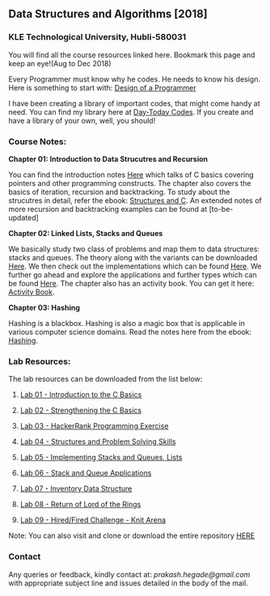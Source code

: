 ## Data Structures and Algorithms [2018]
### KLE Technological University, Hubli-580031
You will find all the course resources linked here. Bookmark this page and keep an eye!(Aug to Dec 2018)

Every Programmer must know why he codes. He needs to know his design. Here is something to start with:
[Design of a Programmer](https://www.smashwords.com/books/view/639609)

I have been creating a library of important codes, that might come handy at need. You can find my library here at [Day-Today Codes](https://github.com/prakashbh/day-today-codes). If you create and have a library of your own, well, you should!

### Course Notes:
**Chapter 01: Introduction to Data Strucutres and Recursion**

You can find the introduction notes [Here](https://github.com/prakashbh/dsa-2018/blob/master/course-notes/1-intro-to-ds-recursion.pdf) which talks of C basics covering pointers and other programming constructs. The chapter also covers the basics of iteration, recursion and backtracking. To study about the strucutres in detail, refer the ebook: [Structures and C](https://www.smashwords.com/books/view/644937). An extended notes of more recursion and backtracking examples can be found at [to-be-updated]

**Chapter 02: Linked Lists, Stacks and Queues**

We basically study two class of problems and map them to data structures: stacks and queues. The theory along with the variants can be downloaded [Here](https://github.com/prakashbh/dsa-2018/blob/master/course-notes/2-lists-stack-queue-theory.pdf). We then check out the implementations which can be found [Here](https://github.com/prakashbh/dsa-2018/blob/master/course-notes/2-stacks-queues-lists-implementation.pdf). We further go ahead and explore the applications and further types which can be found [Here](https://github.com/prakashbh/dsa-2018/blob/master/course-notes/2-stacks-queues-lists-continued.pdf). The chapter also has an activity book. You can get it here: [Activity Book](https://github.com/prakashbh/dsa-2018/blob/master/course-notes/2-stacks-queues-lists-activity-book.pdf).

**Chapter 03: Hashing**

Hashing is a blackbox. Hashing is also a magic box that is applicable in various computer science domains. Read the notes here from the ebook: [Hashing](https://www.smashwords.com/books/view/737188).


### Lab Resources:

The lab resources can be downloaded from the list below: 

1. [Lab 01 - Introduction to the C Basics](https://github.com/prakashbh/dsa-2018/tree/master/labs/lab01)

2. [Lab 02 - Strengthening the C Basics](https://github.com/prakashbh/dsa-2018/tree/master/labs/lab02)

3. [Lab 03 - HackerRank Programming Exercise](https://www.hackerrank.com/dsa-lab-03-2018-d-div)

4. [Lab 04 - Structures and Problem Solving Skills](https://github.com/prakashbh/dsa-2018/tree/master/labs/lab04)

5. [Lab 05 - Implementing Stacks and Queues, Lists](https://github.com/prakashbh/dsa-2018/tree/master/labs/lab05)

6. [Lab 06 - Stack and Queue Applications](https://github.com/prakashbh/dsa-2018/tree/master/labs/lab06)

7. [Lab 07 - Inventory Data Structure](https://github.com/prakashbh/inventory-data-structure)

8. [Lab 08 - Return of Lord of the Rings](https://github.com/prakashbh/dsa-2018/tree/master/labs/lab08)

9. [Lab 09 - Hired/Fired Challenge - Knit Arena](https://www.knitarena.com/activities)



Note: You can also visit and clone or download the entire repository [HERE](https://github.com/prakashbh/dsa-2018)


### Contact

Any queries or feedback, kindly contact at: _prakash.hegade@gmail.com_ with appropriate subject line and issues detailed in the body of the mail.
